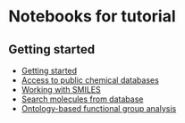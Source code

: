 
Notebooks for tutorial
========================


Getting started
------------------------

- [Getting started](https://nbviewer.jupyter.org/github/mojaie/graphmol.jl/blob/master/notebook/gettingStarted.ipynb)
- [Access to public chemical databases](https://nbviewer.jupyter.org/github/mojaie/graphmol.jl/blob/master/notebook/publicAPIaccess.ipynb)
- [Working with SMILES](https://nbviewer.jupyter.org/github/mojaie/graphmol.jl/blob/master/notebook/SMILES.ipynb)
- [Search molecules from database](https://nbviewer.jupyter.org/github/mojaie/graphmol.jl/blob/master/notebook/substructureSearch.ipynb)
- [Ontology-based functional group analysis](https://nbviewer.jupyter.org/github/mojaie/graphmol.jl/blob/master/notebook/functionalGroupAnalysis.ipynb)
